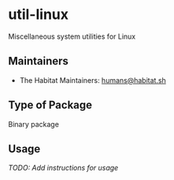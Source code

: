 # util-linux

Miscellaneous system utilities for Linux

## Maintainers

* The Habitat Maintainers: <humans@habitat.sh>

## Type of Package

Binary package

## Usage

*TODO: Add instructions for usage*
